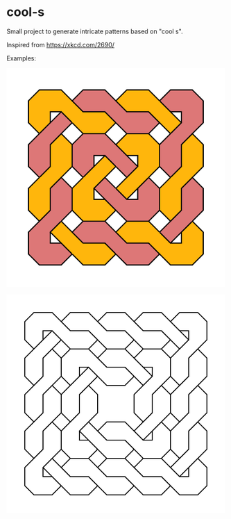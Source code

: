 # cool-s

Small project to generate intricate patterns based on "cool s".

Inspired from https://xkcd.com/2690/

Examples:

![](./cool-s-4.svg)

![](./cool-s-5-np-colors.svg)